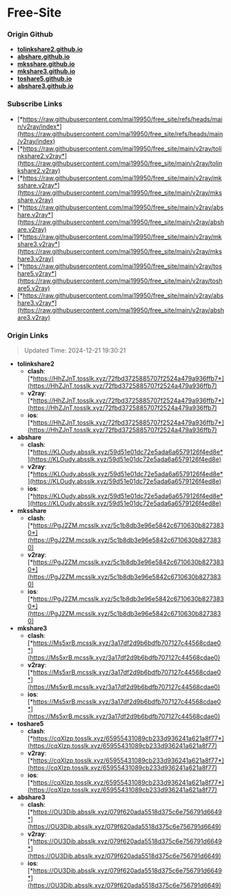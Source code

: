 # Free-Site

### Origin Github

- [**tolinkshare2.github.io**](https://github.com/tolinkshare2/tolinkshare2.github.io)
- [**abshare.github.io**](https://github.com/abshare/abshare.github.io)
- [**mksshare.github.io**](https://github.com/mksshare/mksshare.github.io)
- [**mkshare3.github.io**](https://github.com/mkshare3/mkshare3.github.io)
- [**toshare5.github.io**](https://github.com/toshare5/toshare5.github.io)
- [**abshare3.github.io**](https://github.com/abshare3/abshare3.github.io)

### Subscribe Links

- [*https://raw.githubusercontent.com/mai19950/free_site/refs/heads/main/v2ray/index*](https://raw.githubusercontent.com/mai19950/free_site/refs/heads/main/v2ray/index)
- [*https://raw.githubusercontent.com/mai19950/free_site/main/v2ray/tolinkshare2.v2ray*](https://raw.githubusercontent.com/mai19950/free_site/main/v2ray/tolinkshare2.v2ray)
- [*https://raw.githubusercontent.com/mai19950/free_site/main/v2ray/mksshare.v2ray*](https://raw.githubusercontent.com/mai19950/free_site/main/v2ray/mksshare.v2ray)
- [*https://raw.githubusercontent.com/mai19950/free_site/main/v2ray/abshare.v2ray*](https://raw.githubusercontent.com/mai19950/free_site/main/v2ray/abshare.v2ray)
- [*https://raw.githubusercontent.com/mai19950/free_site/main/v2ray/mkshare3.v2ray*](https://raw.githubusercontent.com/mai19950/free_site/main/v2ray/mkshare3.v2ray)
- [*https://raw.githubusercontent.com/mai19950/free_site/main/v2ray/toshare5.v2ray*](https://raw.githubusercontent.com/mai19950/free_site/main/v2ray/toshare5.v2ray)
- [*https://raw.githubusercontent.com/mai19950/free_site/main/v2ray/abshare3.v2ray*](https://raw.githubusercontent.com/mai19950/free_site/main/v2ray/abshare3.v2ray)

### Origin Links

> Updated Time: 2024-12-21 19:30:21

- **tolinkshare2**
  - **clash**: [*https://HhZJnT.tosslk.xyz/72fbd3725885707f2524a479a936ffb7*](https://HhZJnT.tosslk.xyz/72fbd3725885707f2524a479a936ffb7)
  - **v2ray**: [*https://HhZJnT.tosslk.xyz/72fbd3725885707f2524a479a936ffb7*](https://HhZJnT.tosslk.xyz/72fbd3725885707f2524a479a936ffb7)
  - **ios**: [*https://HhZJnT.tosslk.xyz/72fbd3725885707f2524a479a936ffb7*](https://HhZJnT.tosslk.xyz/72fbd3725885707f2524a479a936ffb7)
- **abshare**
  - **clash**: [*https://KLOudy.absslk.xyz/59d51e01dc72e5ada6a6579126f4ed8e*](https://KLOudy.absslk.xyz/59d51e01dc72e5ada6a6579126f4ed8e)
  - **v2ray**: [*https://KLOudy.absslk.xyz/59d51e01dc72e5ada6a6579126f4ed8e*](https://KLOudy.absslk.xyz/59d51e01dc72e5ada6a6579126f4ed8e)
  - **ios**: [*https://KLOudy.absslk.xyz/59d51e01dc72e5ada6a6579126f4ed8e*](https://KLOudy.absslk.xyz/59d51e01dc72e5ada6a6579126f4ed8e)
- **mksshare**
  - **clash**: [*https://PgJ2ZM.mcsslk.xyz/5c1b8db3e96e5842c6710630b8273830*](https://PgJ2ZM.mcsslk.xyz/5c1b8db3e96e5842c6710630b8273830)
  - **v2ray**: [*https://PgJ2ZM.mcsslk.xyz/5c1b8db3e96e5842c6710630b8273830*](https://PgJ2ZM.mcsslk.xyz/5c1b8db3e96e5842c6710630b8273830)
  - **ios**: [*https://PgJ2ZM.mcsslk.xyz/5c1b8db3e96e5842c6710630b8273830*](https://PgJ2ZM.mcsslk.xyz/5c1b8db3e96e5842c6710630b8273830)
- **mkshare3**
  - **clash**: [*https://Ms5xrB.mcsslk.xyz/3a17df2d9b6bdfb707127c44568cdae0*](https://Ms5xrB.mcsslk.xyz/3a17df2d9b6bdfb707127c44568cdae0)
  - **v2ray**: [*https://Ms5xrB.mcsslk.xyz/3a17df2d9b6bdfb707127c44568cdae0*](https://Ms5xrB.mcsslk.xyz/3a17df2d9b6bdfb707127c44568cdae0)
  - **ios**: [*https://Ms5xrB.mcsslk.xyz/3a17df2d9b6bdfb707127c44568cdae0*](https://Ms5xrB.mcsslk.xyz/3a17df2d9b6bdfb707127c44568cdae0)
- **toshare5**
  - **clash**: [*https://cqXIzp.tosslk.xyz/65955431089cb233d936241a621a8f77*](https://cqXIzp.tosslk.xyz/65955431089cb233d936241a621a8f77)
  - **v2ray**: [*https://cqXIzp.tosslk.xyz/65955431089cb233d936241a621a8f77*](https://cqXIzp.tosslk.xyz/65955431089cb233d936241a621a8f77)
  - **ios**: [*https://cqXIzp.tosslk.xyz/65955431089cb233d936241a621a8f77*](https://cqXIzp.tosslk.xyz/65955431089cb233d936241a621a8f77)
- **abshare3**
  - **clash**: [*https://OU3Dib.absslk.xyz/079f620ada5518d375c6e756791d6649*](https://OU3Dib.absslk.xyz/079f620ada5518d375c6e756791d6649)
  - **v2ray**: [*https://OU3Dib.absslk.xyz/079f620ada5518d375c6e756791d6649*](https://OU3Dib.absslk.xyz/079f620ada5518d375c6e756791d6649)
  - **ios**: [*https://OU3Dib.absslk.xyz/079f620ada5518d375c6e756791d6649*](https://OU3Dib.absslk.xyz/079f620ada5518d375c6e756791d6649)
